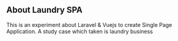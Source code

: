 ## About Laundry SPA

This is an experiment about Laravel & Vuejs to create Single Page Application. A study case which taken is laundry business 